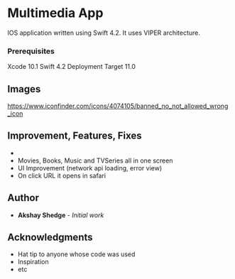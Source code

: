 #  Multimedia App 

IOS application written using Swift 4.2. It uses VIPER architecture.


### Prerequisites
Xcode 10.1
Swift 4.2
Deployment Target 11.0

## Images
https://www.iconfinder.com/icons/4074105/banned_no_not_allowed_wrong_icon


## Improvement, Features, Fixes
* 
* Movies, Books, Music and TVSeries all in one screen
* UI Improvement (network api loading, error view)
* On click URL it opens in safari



## Author

* **Akshay Shedge** - *Initial work* 

## Acknowledgments

* Hat tip to anyone whose code was used
* Inspiration
* etc
